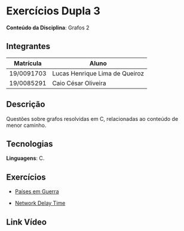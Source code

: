 # Exercícios Dupla 3

**Conteúdo da Disciplina**: Grafos 2

## Integrantes

| Matrícula  | Aluno                          |
| ---------- | ------------------------------ |
| 19/0091703 | Lucas Henrique Lima de Queiroz |
| 19/0085291 | Caio César Oliveira            |

## Descrição

Questões sobre grafos resolvidas em C, relacionadas ao conteúdo de menor caminho.

## Tecnologias

**Linguagens**: C.

## Exercícios

- [Países em Guerra](https://www.beecrowd.com.br/judge/pt/problems/view/1148)

* [Network Delay Time](https://leetcode.com/problems/network-delay-time/)

## Link Vídeo
